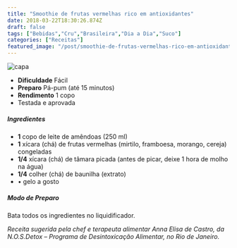 ```yaml
---
title: "Smoothie de frutas vermelhas rico em antioxidantes"
date: 2018-03-22T18:30:26.874Z
draft: false
tags: ["Bebidas","Cru","Brasileira","Dia a Dia","Suco"]
categories: ["Receitas"]
featured_image: "/post/smoothie-de-frutas-vermelhas-rico-em-antioxidantes.b65c46c0.jpg"
---
```


![capa](/post/smoothie-de-frutas-vermelhas-rico-em-antioxidantes.b65c46c0.jpg)

*   **Dificuldade** Fácil
*   **Preparo** Pá-pum (até 15 minutos)
*   **Rendimento** 1 copo
*   Testada e aprovada
    

##### Ingredientes

*   **1** copo de leite de amêndoas (250 ml)
*   **1** xícara (chá) de frutas vermelhas (mirtilo, framboesa, morango, cereja) congeladas
*   **1/4** xícara (chá) de tâmara picada (antes de picar, deixe 1 hora de molho na água)
*   **1/4** colher (chá) de baunilha (extrato)
*   • gelo a gosto

##### Modo de Preparo

Bata todos os ingredientes no liquidificador.

_Receita sugerida pela chef e terapeuta alimentar Anna Elisa de Castro, da N.O.S.Detox – Programa de Desintoxicação Alimentar, no Rio de Janeiro._
